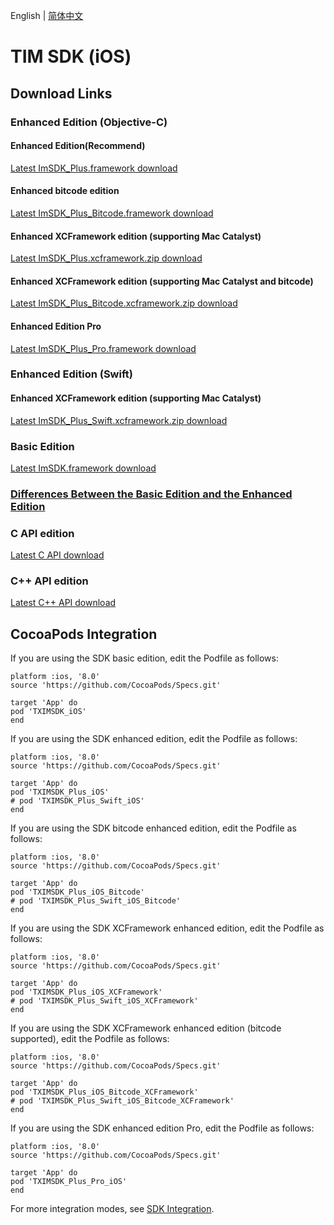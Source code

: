 English | [简体中文](./README_ZH.md)

# TIM SDK (iOS)

## Download Links

### Enhanced Edition (Objective-C)

#### Enhanced Edition(Recommend)

[Latest ImSDK_Plus.framework download](https://im.sdk.cloud.tencent.cn/download/plus/7.0.3754/ImSDK_Plus_7.0.3754.framework.zip)

#### Enhanced bitcode edition

[Latest ImSDK_Plus_Bitcode.framework download](https://im.sdk.cloud.tencent.cn/download/plus/7.0.3754/ImSDK_Plus_7.0.3754_Bitcode.framework.zip)

#### Enhanced XCFramework edition (supporting Mac Catalyst)

[Latest ImSDK_Plus.xcframework.zip download](https://im.sdk.cloud.tencent.cn/download/plus/7.0.3754/ImSDK_Plus_7.0.3754.xcframework.zip)

#### Enhanced XCFramework edition (supporting Mac Catalyst and bitcode)

[Latest ImSDK_Plus_Bitcode.xcframework.zip download](https://im.sdk.cloud.tencent.cn/download/plus/7.0.3754/ImSDK_Plus_7.0.3754_Bitcode.xcframework.zip)

#### Enhanced Edition Pro

[Latest ImSDK_Plus_Pro.framework download](https://im.sdk.qcloud.com/download/plus/7.0.3754/ImSDK_Plus_Pro_7.0.3754.framework.zip)

### Enhanced Edition (Swift)

#### Enhanced XCFramework edition (supporting Mac Catalyst)

[Latest ImSDK_Plus_Swift.xcframework.zip download](https://im.sdk.cloud.tencent.cn/download/plus/7.0.3754/ImSDK_Plus_Swift_7.0.3754.xcframework.zip)

### Basic Edition

[Latest ImSDK.framework download](https://im.sdk.qcloud.com/download/standard/5.1.62/TIM_SDK_iOS_latest_framework.zip)

### [Differences Between the Basic Edition and the Enhanced Edition](https://github.com/tencentyun/TIMSDK#%E5%9F%BA%E7%A1%80%E7%89%88%E4%B8%8E%E5%A2%9E%E5%BC%BA%E7%89%88%E5%B7%AE%E5%BC%82%E5%AF%B9%E6%AF%94)

### C API edition
[Latest C API download](https://im.sdk.qcloud.com/download/plus/7.0.3754/cross_platform/ImSDK_iOS_C_7.0.3754.framework.zip)

### C++ API edition
[Latest C++ API download](https://im.sdk.cloud.tencent.cn/download/plus/7.0.3754/cross_platform/ImSDK_iOS_CPP_7.0.3754.framework.zip)

## CocoaPods Integration
If you are using the SDK basic edition, edit the Podfile as follows:

```
platform :ios, '8.0'
source 'https://github.com/CocoaPods/Specs.git'

target 'App' do
pod 'TXIMSDK_iOS'
end
```

If you are using the SDK enhanced edition, edit the Podfile as follows:
```
platform :ios, '8.0'
source 'https://github.com/CocoaPods/Specs.git'

target 'App' do
pod 'TXIMSDK_Plus_iOS'
# pod 'TXIMSDK_Plus_Swift_iOS'
end
```

If you are using the SDK bitcode enhanced edition, edit the Podfile as follows:
```
platform :ios, '8.0'
source 'https://github.com/CocoaPods/Specs.git'

target 'App' do
pod 'TXIMSDK_Plus_iOS_Bitcode'
# pod 'TXIMSDK_Plus_Swift_iOS_Bitcode'
end
```

If you are using the SDK XCFramework enhanced edition, edit the Podfile as follows:
```
platform :ios, '8.0'
source 'https://github.com/CocoaPods/Specs.git'

target 'App' do
pod 'TXIMSDK_Plus_iOS_XCFramework'
# pod 'TXIMSDK_Plus_Swift_iOS_XCFramework'
end
```

If you are using the SDK XCFramework enhanced edition (bitcode supported), edit the Podfile as follows:
```
platform :ios, '8.0'
source 'https://github.com/CocoaPods/Specs.git'

target 'App' do
pod 'TXIMSDK_Plus_iOS_Bitcode_XCFramework'
# pod 'TXIMSDK_Plus_Swift_iOS_Bitcode_XCFramework'
end
```

If you are using the SDK enhanced edition Pro, edit the Podfile as follows:
```
platform :ios, '8.0'
source 'https://github.com/CocoaPods/Specs.git'

target 'App' do
pod 'TXIMSDK_Plus_Pro_iOS'
end
```

For more integration modes, see <a href="https://intl.cloud.tencent.com/document/product/1047/34305">SDK Integration</a>.
